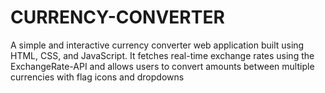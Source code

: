 # CURRENCY-CONVERTER
A simple and interactive currency converter web application built using HTML, CSS, and JavaScript. It fetches real-time exchange rates using the ExchangeRate-API and allows users to convert amounts between multiple currencies with flag icons and dropdowns
